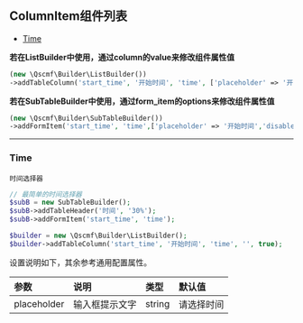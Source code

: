 ## ColumnItem组件列表

+ [Time](https://github.com/quansitech/qscmf-builder-date-picker/blob/master/ColumnItem.md#Time)



**若在ListBuilder中使用，通过column的value来修改组件属性值**
```php
(new \Qscmf\Builder\ListBuilder())
->addTableColumn('start_time', '开始时间', 'time', ['placeholder' => '开始时间','disabled' => false], true);

```

**若在SubTableBuilder中使用，通过form_item的options来修改组件属性值**
```php
(new \Qscmf\Builder\SubTableBuilder())
->addFormItem('start_time', 'time',['placeholder' => '开始时间','disabled' => false]);
```

***


### Time
```label
时间选择器
```

```php
// 最简单的时间选择器
$subB = new SubTableBuilder();
$subB->addTableHeader('时间', '30%');
$subB->addFormItem('start_time', 'time');

$builder = new \Qscmf\Builder\ListBuilder();
$builder->addTableColumn('start_time', '开始时间', 'time', '', true);
```

设置说明如下，其余参考通用配置属性。

| 参数 | 说明 | 类型 | 默认值 |
|:---------- |:----------|:----------|:----------|
| placeholder | 输入框提示文字 | string | 请选择时间 |
